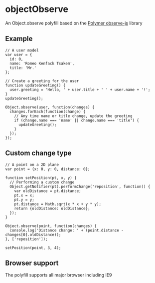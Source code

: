 # objectObserve
An Object.observe polyfill based on the [Polymer observe-js](https://github.com/polymer/observe-js) library

## Example
```
// A user model
var user = {
  id: 0,
  name: 'Romeo Kenfack Tsakem',
  title: 'Mr.'
};

// Create a greeting for the user
function updateGreeting() {
  user.greeting = 'Hello, ' + user.title + ' ' + user.name + '!';
}
updateGreeting();

Object.observe(user, function(changes) {
  changes.forEach(function(change) {
    // Any time name or title change, update the greeting
    if (change.name === 'name' || change.name === 'title') {
      updateGreeting();
    }
  });
});

```

## Custom change type

```
// A point on a 2D plane
var point = {x: 0, y: 0, distance: 0};

function setPosition(pt, x, y) {
  // Performing a custom change
  Object.getNotifier(pt).performChange('reposition', function() {
    var oldDistance = pt.distance;
    pt.x = x;
    pt.y = y;
    pt.distance = Math.sqrt(x * x + y * y);
    return {oldDistance: oldDistance};
  });
}

Object.observe(point, function(changes) {
  console.log('Distance change: ' + (point.distance - changes[0].oldDistance));
}, ['reposition']);

setPosition(point, 3, 4);

```

## Browser support

The polyfill supports all major browser including IE9
